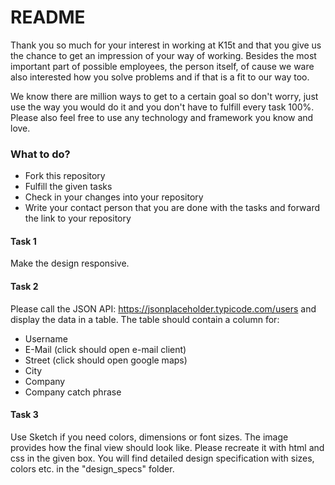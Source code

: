 # README #

Thank you so much for your interest in working at K15t and that you give us the chance to get an impression of your way of working. Besides the most important part of possible employees, the person itself, of cause we ware also interested how you solve problems and if that is a fit to our way too.

We know there are million ways to get to a certain goal so don't worry, just use the way you would do it and you don't have to fulfill every task 100%.
Please also feel free to use any technology and framework you know and love.


### What to do? ###
* Fork this repository
* Fulfill the given tasks
* Check in your changes into your repository
* Write your contact person that you are done with the tasks and forward the link to your repository


#### Task 1 ####
Make the design responsive.


#### Task 2 ####
Please call the JSON API: https://jsonplaceholder.typicode.com/users and display the data in a table.
The table should contain a column for:
* Username
* E-Mail (click should open e-mail client)
* Street (click should open google maps)
* City
* Company
* Company catch phrase


#### Task 3 ####
Use Sketch if you need colors, dimensions or font sizes.
The image provides how the final view should look like. Please recreate it with html and css in the given box.
You will find detailed design specification with sizes, colors etc. in the "design_specs" folder.
